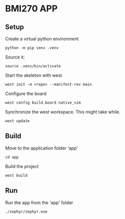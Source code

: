 # BMI270 APP

## Setup

Create a virtual python environment

    python -m pip venv .venv

Source it:

    source .venv/bin/activate

Start the skeleton with west

    west init -m <repo> --manifest-rev main

Configure the board

    west config build.board native_sim

Synchronize the west workspace. This might take while.

    west update

## Build

Move to the application folder 'app'

    cd app

Build the project

    west build

## Run

Run the app from the 'app' folder

    ./zephyr/zephyr.exe
